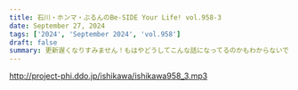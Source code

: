 ```yaml
---
title: 石川・ホンマ・ぶるんのBe-SIDE Your Life! vol.958-3
date: September 27, 2024
tags: ['2024', 'September 2024', 'vol.958']
draft: false
summary: 更新遅くなりすみません！もはやどうしてこんな話になってるのかもわからないです…
---
```


http://project-phi.ddo.jp/ishikawa/ishikawa958_3.mp3